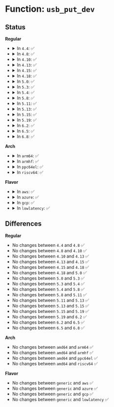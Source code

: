 # Function: <code>usb_put_dev</code>

## Status
<b>Regular</b>
<ul>
<li>
<details>
<summary>In <code>4.4</code>: ✅</summary>

```c
void usb_put_dev(struct usb_device *dev);
```

**Collision:** Unique Global

**Inline:** No

**Transformation:** False

**Instances:**

```
In drivers/usb/core/usb.c (ffffffff816030d0)
Location: drivers/usb/core/usb.c:547
Inline: False
Direct callers:
  - drivers/usb/core/hub.c:hub_release
  - drivers/usb/core/hub.c:hub_port_connect
  - drivers/usb/core/hub.c:hub_port_connect
  - drivers/usb/core/hub.c:hub_port_connect
  - drivers/usb/core/hcd.c:usb_remove_hcd
  - drivers/usb/core/hcd.c:usb_add_hcd
  - drivers/usb/core/hcd.c:usb_hcd_unlink_urb
  - drivers/usb/core/message.c:usb_release_interface
  - drivers/usb/core/message.c:driver_set_config_work
  - drivers/usb/core/devio.c:usbdev_open
  - drivers/usb/core/devio.c:usbdev_release
```
**Symbols:**

```
ffffffff816030d0-ffffffff816030ed: usb_put_dev (STB_GLOBAL)
```
</details>
</li>
<li>
<details>
<summary>In <code>4.8</code>: ✅</summary>

```c
void usb_put_dev(struct usb_device *dev);
```

**Collision:** Unique Global

**Inline:** No

**Transformation:** False

**Instances:**

```
In drivers/usb/core/usb.c (ffffffff81662d90)
Location: drivers/usb/core/usb.c:552
Inline: False
Direct callers:
  - drivers/usb/core/hub.c:hub_port_connect
  - drivers/usb/core/hub.c:hub_port_connect
  - drivers/usb/core/hub.c:hub_port_connect
  - drivers/usb/core/hub.c:hub_release
  - drivers/usb/core/hcd.c:usb_remove_hcd
  - drivers/usb/core/hcd.c:usb_add_hcd
  - drivers/usb/core/hcd.c:usb_hcd_unlink_urb
  - drivers/usb/core/message.c:driver_set_config_work
  - drivers/usb/core/message.c:usb_release_interface
  - drivers/usb/core/devio.c:usbdev_release
  - drivers/usb/core/devio.c:usbdev_open
```
**Symbols:**

```
ffffffff81662d90-ffffffff81662dad: usb_put_dev (STB_GLOBAL)
```
</details>
</li>
<li>
<details>
<summary>In <code>4.10</code>: ✅</summary>

```c
void usb_put_dev(struct usb_device *dev);
```

**Collision:** Unique Global

**Inline:** No

**Transformation:** False

**Instances:**

```
In drivers/usb/core/usb.c (ffffffff81690b80)
Location: drivers/usb/core/usb.c:566
Inline: False
Direct callers:
  - drivers/usb/core/hub.c:hub_port_connect
  - drivers/usb/core/hub.c:hub_port_connect
  - drivers/usb/core/hub.c:hub_port_connect
  - drivers/usb/core/hub.c:hub_release
  - drivers/usb/core/hcd.c:usb_remove_hcd
  - drivers/usb/core/hcd.c:usb_add_hcd
  - drivers/usb/core/hcd.c:usb_hcd_unlink_urb
  - drivers/usb/core/message.c:driver_set_config_work
  - drivers/usb/core/message.c:usb_release_interface
  - drivers/usb/core/devio.c:usbdev_release
  - drivers/usb/core/devio.c:usbdev_open
```
**Symbols:**

```
ffffffff81690b80-ffffffff81690b9d: usb_put_dev (STB_GLOBAL)
```
</details>
</li>
<li>
<details>
<summary>In <code>4.13</code>: ✅</summary>

```c
void usb_put_dev(struct usb_device *dev);
```

**Collision:** Unique Global

**Inline:** No

**Transformation:** False

**Instances:**

```
In drivers/usb/core/usb.c (ffffffff816a6090)
Location: drivers/usb/core/usb.c:702
Inline: False
Direct callers:
  - drivers/usb/core/hub.c:hub_port_connect
  - drivers/usb/core/hub.c:hub_port_connect
  - drivers/usb/core/hub.c:hub_port_connect
  - drivers/usb/core/hub.c:hub_release
  - drivers/usb/core/hcd.c:usb_remove_hcd
  - drivers/usb/core/hcd.c:usb_add_hcd
  - drivers/usb/core/hcd.c:usb_hcd_unlink_urb
  - drivers/usb/core/hcd.c:usb_hcd_unlink_urb
  - drivers/usb/core/message.c:driver_set_config_work
  - drivers/usb/core/message.c:usb_release_interface
  - drivers/usb/core/devio.c:usbdev_release
  - drivers/usb/core/devio.c:usbdev_open
```
**Symbols:**

```
ffffffff816a6090-ffffffff816a60ae: usb_put_dev (STB_GLOBAL)
```
</details>
</li>
<li>
<details>
<summary>In <code>4.15</code>: ✅</summary>

```c
void usb_put_dev(struct usb_device *dev);
```

**Collision:** Unique Global

**Inline:** No

**Transformation:** False

**Instances:**

```
In drivers/usb/core/usb.c (ffffffff81711460)
Location: drivers/usb/core/usb.c:702
Inline: False
Direct callers:
  - drivers/usb/core/hub.c:hub_port_connect
  - drivers/usb/core/hub.c:hub_port_connect
  - drivers/usb/core/hub.c:hub_port_connect
  - drivers/usb/core/hub.c:hub_release
  - drivers/usb/core/hcd.c:usb_remove_hcd
  - drivers/usb/core/hcd.c:usb_add_hcd
  - drivers/usb/core/hcd.c:usb_hcd_unlink_urb
  - drivers/usb/core/hcd.c:usb_hcd_unlink_urb
  - drivers/usb/core/message.c:driver_set_config_work
  - drivers/usb/core/message.c:usb_release_interface
  - drivers/usb/core/devio.c:usbdev_release
  - drivers/usb/core/devio.c:usbdev_open
```
**Symbols:**

```
ffffffff81711460-ffffffff8171147e: usb_put_dev (STB_GLOBAL)
```
</details>
</li>
<li>
<details>
<summary>In <code>4.18</code>: ✅</summary>

```c
void usb_put_dev(struct usb_device *dev);
```

**Collision:** Unique Global

**Inline:** No

**Transformation:** False

**Instances:**

```
In drivers/usb/core/usb.c (ffffffff81750190)
Location: drivers/usb/core/usb.c:703
Inline: False
Direct callers:
  - drivers/usb/core/hub.c:hub_port_connect
  - drivers/usb/core/hub.c:hub_port_connect
  - drivers/usb/core/hub.c:hub_release
  - drivers/usb/core/hcd.c:usb_remove_hcd
  - drivers/usb/core/hcd.c:usb_add_hcd
  - drivers/usb/core/hcd.c:usb_hcd_unlink_urb
  - drivers/usb/core/hcd.c:usb_hcd_unlink_urb
  - drivers/usb/core/message.c:driver_set_config_work
  - drivers/usb/core/message.c:usb_release_interface
  - drivers/usb/core/devio.c:usbdev_release
  - drivers/usb/core/devio.c:usbdev_open
```
**Symbols:**

```
ffffffff81750190-ffffffff817501ad: usb_put_dev (STB_GLOBAL)
```
</details>
</li>
<li>
<details>
<summary>In <code>5.0</code>: ✅</summary>

```c
void usb_put_dev(struct usb_device *dev);
```

**Collision:** Unique Global

**Inline:** No

**Transformation:** False

**Instances:**

```
In drivers/usb/core/usb.c (ffffffff81774650)
Location: drivers/usb/core/usb.c:703
Inline: False
Direct callers:
  - drivers/usb/core/hub.c:hub_port_connect
  - drivers/usb/core/hub.c:hub_port_connect
  - drivers/usb/core/hub.c:hub_release
  - drivers/usb/core/hcd.c:usb_remove_hcd
  - drivers/usb/core/hcd.c:usb_add_hcd
  - drivers/usb/core/hcd.c:usb_hcd_unlink_urb
  - drivers/usb/core/hcd.c:usb_hcd_unlink_urb
  - drivers/usb/core/message.c:driver_set_config_work
  - drivers/usb/core/message.c:usb_release_interface
  - drivers/usb/core/devio.c:usbdev_release
  - drivers/usb/core/devio.c:usbdev_open
```
**Symbols:**

```
ffffffff81774650-ffffffff8177466d: usb_put_dev (STB_GLOBAL)
```
</details>
</li>
<li>
<details>
<summary>In <code>5.3</code>: ✅</summary>

```c
void usb_put_dev(struct usb_device *dev);
```

**Collision:** Unique Global

**Inline:** No

**Transformation:** False

**Instances:**

```
In drivers/usb/core/usb.c (ffffffff817b2760)
Location: drivers/usb/core/usb.c:722
Inline: False
Direct callers:
  - drivers/usb/core/hub.c:hub_port_connect
  - drivers/usb/core/hub.c:hub_release
  - drivers/usb/core/hcd.c:usb_remove_hcd
  - drivers/usb/core/hcd.c:usb_add_hcd
  - drivers/usb/core/hcd.c:usb_hcd_unlink_urb
  - drivers/usb/core/hcd.c:usb_hcd_unlink_urb
  - drivers/usb/core/message.c:driver_set_config_work
  - drivers/usb/core/message.c:usb_release_interface
  - drivers/usb/core/devio.c:usbdev_release
  - drivers/usb/core/devio.c:usbdev_open
```
**Symbols:**

```
ffffffff817b2760-ffffffff817b277d: usb_put_dev (STB_GLOBAL)
```
</details>
</li>
<li>
<details>
<summary>In <code>5.4</code>: ✅</summary>

```c
void usb_put_dev(struct usb_device *dev);
```

**Collision:** Unique Global

**Inline:** No

**Transformation:** False

**Instances:**

```
In drivers/usb/core/usb.c (ffffffff817e2e90)
Location: drivers/usb/core/usb.c:722
Inline: False
Direct callers:
  - drivers/usb/core/hub.c:hub_port_connect
  - drivers/usb/core/hub.c:hub_release
  - drivers/usb/core/hcd.c:usb_remove_hcd
  - drivers/usb/core/hcd.c:usb_add_hcd
  - drivers/usb/core/hcd.c:usb_hcd_unlink_urb
  - drivers/usb/core/hcd.c:usb_hcd_unlink_urb
  - drivers/usb/core/message.c:driver_set_config_work
  - drivers/usb/core/message.c:usb_release_interface
  - drivers/usb/core/devio.c:usbdev_release
  - drivers/usb/core/devio.c:usbdev_open
```
**Symbols:**

```
ffffffff817e2e90-ffffffff817e2ead: usb_put_dev (STB_GLOBAL)
```
</details>
</li>
<li>
<details>
<summary>In <code>5.8</code>: ✅</summary>

```c
void usb_put_dev(struct usb_device *dev);
```

**Collision:** Unique Global

**Inline:** No

**Transformation:** False

**Instances:**

```
In drivers/usb/core/usb.c (ffffffff818b19e0)
Location: drivers/usb/core/usb.c:722
Inline: False
Direct callers:
  - drivers/usb/core/hub.c:hub_event
  - drivers/usb/core/hub.c:hub_port_connect
  - drivers/usb/core/hub.c:hub_disconnect
  - drivers/usb/core/hub.c:hub_activate
  - drivers/usb/core/hcd.c:usb_put_invalidate_rhdev
  - drivers/usb/core/hcd.c:usb_hcd_unlink_urb
  - drivers/usb/core/hcd.c:usb_hcd_unlink_urb
  - drivers/usb/core/message.c:driver_set_config_work
  - drivers/usb/core/message.c:usb_release_interface
  - drivers/usb/core/devio.c:usbdev_release
  - drivers/usb/core/devio.c:usbdev_open
```
**Symbols:**

```
ffffffff818b19e0-ffffffff818b19fd: usb_put_dev (STB_GLOBAL)
```
</details>
</li>
<li>
<details>
<summary>In <code>5.11</code>: ✅</summary>

```c
void usb_put_dev(struct usb_device *dev);
```

**Collision:** Unique Global

**Inline:** No

**Transformation:** False

**Instances:**

```
In drivers/usb/core/usb.c (ffffffff818c0390)
Location: drivers/usb/core/usb.c:709
Inline: False
Direct callers:
  - drivers/usb/core/hub.c:hub_event
  - drivers/usb/core/hub.c:hub_port_connect
  - drivers/usb/core/hub.c:hub_disconnect
  - drivers/usb/core/hub.c:hub_activate
  - drivers/usb/core/hcd.c:usb_put_invalidate_rhdev
  - drivers/usb/core/hcd.c:usb_hcd_unlink_urb
  - drivers/usb/core/hcd.c:usb_hcd_unlink_urb
  - drivers/usb/core/message.c:driver_set_config_work
  - drivers/usb/core/message.c:usb_release_interface
  - drivers/usb/core/devio.c:usbdev_release
  - drivers/usb/core/devio.c:usbdev_open
```
**Symbols:**

```
ffffffff818c0390-ffffffff818c03ad: usb_put_dev (STB_GLOBAL)
```
</details>
</li>
<li>
<details>
<summary>In <code>5.13</code>: ✅</summary>

```c
void usb_put_dev(struct usb_device *dev);
```

**Collision:** Unique Global

**Inline:** No

**Transformation:** False

**Instances:**

```
In drivers/usb/core/usb.c (ffffffff818a3570)
Location: drivers/usb/core/usb.c:755
Inline: False
Direct callers:
  - drivers/usb/core/hub.c:hub_event
  - drivers/usb/core/hub.c:hub_port_connect
  - drivers/usb/core/hub.c:hub_disconnect
  - drivers/usb/core/hub.c:hub_activate
  - drivers/usb/core/hcd.c:usb_put_invalidate_rhdev
  - drivers/usb/core/hcd.c:usb_hcd_unlink_urb
  - drivers/usb/core/message.c:driver_set_config_work
  - drivers/usb/core/message.c:usb_release_interface
  - drivers/usb/core/devio.c:usbdev_release
  - drivers/usb/core/devio.c:usbdev_open
```
**Symbols:**

```
ffffffff818a3570-ffffffff818a358d: usb_put_dev (STB_GLOBAL)
```
</details>
</li>
<li>
<details>
<summary>In <code>5.15</code>: ✅</summary>

```c
void usb_put_dev(struct usb_device *dev);
```

**Collision:** Unique Global

**Inline:** No

**Transformation:** False

**Instances:**

```
In drivers/usb/core/usb.c (ffffffff81938130)
Location: drivers/usb/core/usb.c:755
Inline: False
Direct callers:
  - drivers/usb/core/hub.c:hub_event
  - drivers/usb/core/hub.c:hub_port_connect
  - drivers/usb/core/hub.c:hub_disconnect
  - drivers/usb/core/hub.c:hub_activate
  - drivers/usb/core/hcd.c:usb_put_invalidate_rhdev
  - drivers/usb/core/hcd.c:usb_hcd_unlink_urb
  - drivers/usb/core/message.c:driver_set_config_work
  - drivers/usb/core/message.c:usb_release_interface
  - drivers/usb/core/devio.c:usbdev_release
  - drivers/usb/core/devio.c:usbdev_open
```
**Symbols:**

```
ffffffff81938130-ffffffff8193814d: usb_put_dev (STB_GLOBAL)
```
</details>
</li>
<li>
<details>
<summary>In <code>5.19</code>: ✅</summary>

```c
void usb_put_dev(struct usb_device *dev);
```

**Collision:** Unique Global

**Inline:** No

**Transformation:** False

**Instances:**

```
In drivers/usb/core/usb.c (ffffffff81a8fa50)
Location: drivers/usb/core/usb.c:713
Inline: False
Direct callers:
  - drivers/usb/core/hub.c:hub_event
  - drivers/usb/core/hub.c:hub_port_connect
  - drivers/usb/core/hub.c:hub_disconnect
  - drivers/usb/core/hub.c:hub_activate
  - drivers/usb/core/hcd.c:usb_put_invalidate_rhdev
  - drivers/usb/core/hcd.c:usb_hcd_unlink_urb
  - drivers/usb/core/message.c:driver_set_config_work
  - drivers/usb/core/message.c:usb_release_interface
  - drivers/usb/core/devio.c:usbdev_release
  - drivers/usb/core/devio.c:usbdev_open
```
**Symbols:**

```
ffffffff81a8fa50-ffffffff81a8fa79: usb_put_dev (STB_GLOBAL)
```
</details>
</li>
<li>
<details>
<summary>In <code>6.2</code>: ✅</summary>

```c
void usb_put_dev(struct usb_device *dev);
```

**Collision:** Unique Global

**Inline:** No

**Transformation:** False

**Instances:**

```
In drivers/usb/core/usb.c (ffffffff81c117d0)
Location: drivers/usb/core/usb.c:713
Inline: False
Direct callers:
  - drivers/usb/core/hub.c:hub_event
  - drivers/usb/core/hub.c:hub_port_connect
  - drivers/usb/core/hub.c:hub_disconnect
  - drivers/usb/core/hub.c:hub_activate
  - drivers/usb/core/hcd.c:usb_remove_hcd
  - drivers/usb/core/hcd.c:usb_add_hcd
  - drivers/usb/core/hcd.c:usb_hcd_unlink_urb
  - drivers/usb/core/message.c:driver_set_config_work
  - drivers/usb/core/message.c:usb_release_interface
  - drivers/usb/core/devio.c:usbdev_release
  - drivers/usb/core/devio.c:usbdev_open
```
**Symbols:**

```
ffffffff81c117d0-ffffffff81c117f9: usb_put_dev (STB_GLOBAL)
```
</details>
</li>
<li>
<details>
<summary>In <code>6.5</code>: ✅</summary>

```c
void usb_put_dev(struct usb_device *dev);
```

**Collision:** Unique Global

**Inline:** No

**Transformation:** False

**Instances:**

```
In drivers/usb/core/usb.c (ffffffff81c78590)
Location: drivers/usb/core/usb.c:789
Inline: False
Direct callers:
  - drivers/usb/core/hub.c:hub_event
  - drivers/usb/core/hub.c:hub_port_connect
  - drivers/usb/core/hub.c:hub_disconnect
  - drivers/usb/core/hub.c:hub_activate
  - drivers/usb/core/hcd.c:usb_remove_hcd
  - drivers/usb/core/hcd.c:usb_add_hcd
  - drivers/usb/core/hcd.c:usb_hcd_unlink_urb
  - drivers/usb/core/message.c:driver_set_config_work
  - drivers/usb/core/message.c:usb_release_interface
  - drivers/usb/core/devio.c:usbdev_release
  - drivers/usb/core/devio.c:usbdev_open
```
**Symbols:**

```
ffffffff81c78590-ffffffff81c785b9: usb_put_dev (STB_GLOBAL)
```
</details>
</li>
<li>
<details>
<summary>In <code>6.8</code>: ✅</summary>

```c
void usb_put_dev(struct usb_device *dev);
```

**Collision:** Unique Global

**Inline:** No

**Transformation:** False

**Instances:**

```
In drivers/usb/core/usb.c (ffffffff81d2cf90)
Location: drivers/usb/core/usb.c:777
Inline: False
Direct callers:
  - drivers/usb/core/hub.c:hub_event
  - drivers/usb/core/hub.c:hub_port_connect
  - drivers/usb/core/hub.c:hub_disconnect
  - drivers/usb/core/hub.c:hub_activate
  - drivers/usb/core/hcd.c:usb_remove_hcd
  - drivers/usb/core/hcd.c:usb_add_hcd
  - drivers/usb/core/hcd.c:usb_hcd_unlink_urb
  - drivers/usb/core/message.c:driver_set_config_work
  - drivers/usb/core/message.c:usb_release_interface
  - drivers/usb/core/devio.c:usbdev_release
  - drivers/usb/core/devio.c:usbdev_open
```
**Symbols:**

```
ffffffff81d2cf90-ffffffff81d2cfb9: usb_put_dev (STB_GLOBAL)
```
</details>
</li>
</ul>
<b>Arch</b>
<ul>
<li>
<details>
<summary>In <code>arm64</code>: ✅</summary>

```c
void usb_put_dev(struct usb_device *dev);
```

**Collision:** Unique Global

**Inline:** No

**Transformation:** False

**Instances:**

```
In drivers/usb/core/usb.c (ffff800010a112c0)
Location: drivers/usb/core/usb.c:722
Inline: False
Direct callers:
  - drivers/usb/core/hub.c:hub_port_connect
  - drivers/usb/core/hub.c:hub_port_connect
  - drivers/usb/core/hub.c:hub_port_connect
  - drivers/usb/core/hub.c:hub_release
  - drivers/usb/core/hcd.c:usb_remove_hcd
  - drivers/usb/core/hcd.c:usb_add_hcd
  - drivers/usb/core/hcd.c:usb_hcd_unlink_urb
  - drivers/usb/core/message.c:driver_set_config_work
  - drivers/usb/core/message.c:usb_release_interface
  - drivers/usb/core/devio.c:usbdev_release
  - drivers/usb/core/devio.c:usbdev_open
```
**Symbols:**

```
ffff800010a112c0-ffff800010a112f0: usb_put_dev (STB_GLOBAL)
```
</details>
</li>
<li>
<details>
<summary>In <code>armhf</code>: ✅</summary>

```c
void usb_put_dev(struct usb_device *dev);
```

**Collision:** Unique Global

**Inline:** No

**Transformation:** False

**Instances:**

```
In drivers/usb/core/usb.c (c0ae9928)
Location: drivers/usb/core/usb.c:722
Inline: False
Direct callers:
  - drivers/usb/core/hub.c:hub_port_connect
  - drivers/usb/core/hub.c:hub_release
  - drivers/usb/core/hcd.c:usb_remove_hcd
  - drivers/usb/core/hcd.c:usb_add_hcd
  - drivers/usb/core/hcd.c:usb_hcd_unlink_urb
  - drivers/usb/core/message.c:driver_set_config_work
  - drivers/usb/core/message.c:usb_release_interface
  - drivers/usb/core/devio.c:usbdev_release
  - drivers/usb/core/devio.c:usbdev_open
```
**Symbols:**

```
c0ae9928-c0ae9950: usb_put_dev (STB_GLOBAL)
```
</details>
</li>
<li>
<details>
<summary>In <code>ppc64el</code>: ✅</summary>

```c
void usb_put_dev(struct usb_device *dev);
```

**Collision:** Unique Global

**Inline:** No

**Transformation:** False

**Instances:**

```
In drivers/usb/core/usb.c (c000000000ac8240)
Location: drivers/usb/core/usb.c:722
Inline: False
Direct callers:
  - drivers/usb/core/hub.c:hub_port_connect
  - drivers/usb/core/hub.c:hub_release
  - drivers/usb/core/hcd.c:usb_remove_hcd
  - drivers/usb/core/hcd.c:usb_add_hcd
  - drivers/usb/core/hcd.c:usb_hcd_unlink_urb
  - drivers/usb/core/hcd.c:usb_hcd_unlink_urb
  - drivers/usb/core/message.c:driver_set_config_work
  - drivers/usb/core/message.c:usb_release_interface
  - drivers/usb/core/devio.c:usbdev_release
  - drivers/usb/core/devio.c:usbdev_open
```
**Symbols:**

```
c000000000ac8240-c000000000ac8280: usb_put_dev (STB_GLOBAL)
```
</details>
</li>
<li>
<details>
<summary>In <code>riscv64</code>: ✅</summary>

```c
void usb_put_dev(struct usb_device *dev);
```

**Collision:** Unique Global

**Inline:** No

**Transformation:** False

**Instances:**

```
In drivers/usb/core/usb.c (ffffffe000636e38)
Location: drivers/usb/core/usb.c:722
Inline: False
Direct callers:
  - drivers/usb/core/hub.c:hub_port_connect
  - drivers/usb/core/hub.c:hub_release
  - drivers/usb/core/hcd.c:usb_remove_hcd
  - drivers/usb/core/hcd.c:usb_add_hcd
  - drivers/usb/core/hcd.c:usb_hcd_unlink_urb
  - drivers/usb/core/hcd.c:usb_hcd_unlink_urb
  - drivers/usb/core/message.c:driver_set_config_work
  - drivers/usb/core/message.c:usb_release_interface
  - drivers/usb/core/devio.c:usbdev_release
  - drivers/usb/core/devio.c:usbdev_open
```
**Symbols:**

```
ffffffe000636e38-ffffffe000636e66: usb_put_dev (STB_GLOBAL)
```
</details>
</li>
</ul>
<b>Flavor</b>
<ul>
<li>
<details>
<summary>In <code>aws</code>: ✅</summary>

```c
void usb_put_dev(struct usb_device *dev);
```

**Collision:** Unique Global

**Inline:** No

**Transformation:** False

**Instances:**

```
In drivers/usb/core/usb.c (ffffffff8179b270)
Location: drivers/usb/core/usb.c:722
Inline: False
Direct callers:
  - drivers/usb/core/hub.c:hub_port_connect
  - drivers/usb/core/hub.c:hub_release
  - drivers/usb/core/hcd.c:usb_remove_hcd
  - drivers/usb/core/hcd.c:usb_add_hcd
  - drivers/usb/core/hcd.c:usb_hcd_unlink_urb
  - drivers/usb/core/hcd.c:usb_hcd_unlink_urb
  - drivers/usb/core/message.c:driver_set_config_work
  - drivers/usb/core/message.c:usb_release_interface
  - drivers/usb/core/devio.c:usbdev_release
  - drivers/usb/core/devio.c:usbdev_open
```
**Symbols:**

```
ffffffff8179b270-ffffffff8179b28d: usb_put_dev (STB_GLOBAL)
```
</details>
</li>
<li>
<details>
<summary>In <code>azure</code>: ✅</summary>

```c
void usb_put_dev(struct usb_device *dev);
```

**Collision:** Unique Global

**Inline:** No

**Transformation:** False

**Instances:**

```
In drivers/usb/core/usb.c (ffffffff8178cf00)
Location: drivers/usb/core/usb.c:722
Inline: False
Direct callers:
  - drivers/usb/core/hub.c:hub_port_connect
  - drivers/usb/core/hub.c:hub_release
  - drivers/usb/core/hcd.c:usb_remove_hcd
  - drivers/usb/core/hcd.c:usb_add_hcd
  - drivers/usb/core/hcd.c:usb_hcd_unlink_urb
  - drivers/usb/core/hcd.c:usb_hcd_unlink_urb
  - drivers/usb/core/message.c:driver_set_config_work
  - drivers/usb/core/message.c:usb_release_interface
  - drivers/usb/core/devio.c:usbdev_release
  - drivers/usb/core/devio.c:usbdev_open
```
**Symbols:**

```
ffffffff8178cf00-ffffffff8178cf1d: usb_put_dev (STB_GLOBAL)
```
</details>
</li>
<li>
<details>
<summary>In <code>gcp</code>: ✅</summary>

```c
void usb_put_dev(struct usb_device *dev);
```

**Collision:** Unique Global

**Inline:** No

**Transformation:** False

**Instances:**

```
In drivers/usb/core/usb.c (ffffffff817d7d10)
Location: drivers/usb/core/usb.c:722
Inline: False
Direct callers:
  - drivers/usb/core/hub.c:hub_port_connect
  - drivers/usb/core/hub.c:hub_release
  - drivers/usb/core/hcd.c:usb_remove_hcd
  - drivers/usb/core/hcd.c:usb_add_hcd
  - drivers/usb/core/hcd.c:usb_hcd_unlink_urb
  - drivers/usb/core/hcd.c:usb_hcd_unlink_urb
  - drivers/usb/core/message.c:driver_set_config_work
  - drivers/usb/core/message.c:usb_release_interface
  - drivers/usb/core/devio.c:usbdev_release
  - drivers/usb/core/devio.c:usbdev_open
```
**Symbols:**

```
ffffffff817d7d10-ffffffff817d7d2d: usb_put_dev (STB_GLOBAL)
```
</details>
</li>
<li>
<details>
<summary>In <code>lowlatency</code>: ✅</summary>

```c
void usb_put_dev(struct usb_device *dev);
```

**Collision:** Unique Global

**Inline:** No

**Transformation:** False

**Instances:**

```
In drivers/usb/core/usb.c (ffffffff817f1fb0)
Location: drivers/usb/core/usb.c:722
Inline: False
Direct callers:
  - drivers/usb/core/hub.c:hub_port_connect
  - drivers/usb/core/hub.c:hub_release
  - drivers/usb/core/hcd.c:usb_remove_hcd
  - drivers/usb/core/hcd.c:usb_add_hcd
  - drivers/usb/core/hcd.c:usb_hcd_unlink_urb
  - drivers/usb/core/hcd.c:usb_hcd_unlink_urb
  - drivers/usb/core/message.c:driver_set_config_work
  - drivers/usb/core/message.c:usb_release_interface
  - drivers/usb/core/devio.c:usbdev_release
  - drivers/usb/core/devio.c:usbdev_open
```
**Symbols:**

```
ffffffff817f1fb0-ffffffff817f1fcd: usb_put_dev (STB_GLOBAL)
```
</details>
</li>
</ul>

## Differences
<b>Regular</b>
<ul>
<li>
No changes between <code>4.4</code> and <code>4.8</code> ✅
</li>
<li>
No changes between <code>4.8</code> and <code>4.10</code> ✅
</li>
<li>
No changes between <code>4.10</code> and <code>4.13</code> ✅
</li>
<li>
No changes between <code>4.13</code> and <code>4.15</code> ✅
</li>
<li>
No changes between <code>4.15</code> and <code>4.18</code> ✅
</li>
<li>
No changes between <code>4.18</code> and <code>5.0</code> ✅
</li>
<li>
No changes between <code>5.0</code> and <code>5.3</code> ✅
</li>
<li>
No changes between <code>5.3</code> and <code>5.4</code> ✅
</li>
<li>
No changes between <code>5.4</code> and <code>5.8</code> ✅
</li>
<li>
No changes between <code>5.8</code> and <code>5.11</code> ✅
</li>
<li>
No changes between <code>5.11</code> and <code>5.13</code> ✅
</li>
<li>
No changes between <code>5.13</code> and <code>5.15</code> ✅
</li>
<li>
No changes between <code>5.15</code> and <code>5.19</code> ✅
</li>
<li>
No changes between <code>5.19</code> and <code>6.2</code> ✅
</li>
<li>
No changes between <code>6.2</code> and <code>6.5</code> ✅
</li>
<li>
No changes between <code>6.5</code> and <code>6.8</code> ✅
</li>
</ul>
<b>Arch</b>
<ul>
<li>
No changes between <code>amd64</code> and <code>arm64</code> ✅
</li>
<li>
No changes between <code>amd64</code> and <code>armhf</code> ✅
</li>
<li>
No changes between <code>amd64</code> and <code>ppc64el</code> ✅
</li>
<li>
No changes between <code>amd64</code> and <code>riscv64</code> ✅
</li>
</ul>
<b>Flavor</b>
<ul>
<li>
No changes between <code>generic</code> and <code>aws</code> ✅
</li>
<li>
No changes between <code>generic</code> and <code>azure</code> ✅
</li>
<li>
No changes between <code>generic</code> and <code>gcp</code> ✅
</li>
<li>
No changes between <code>generic</code> and <code>lowlatency</code> ✅
</li>
</ul>
